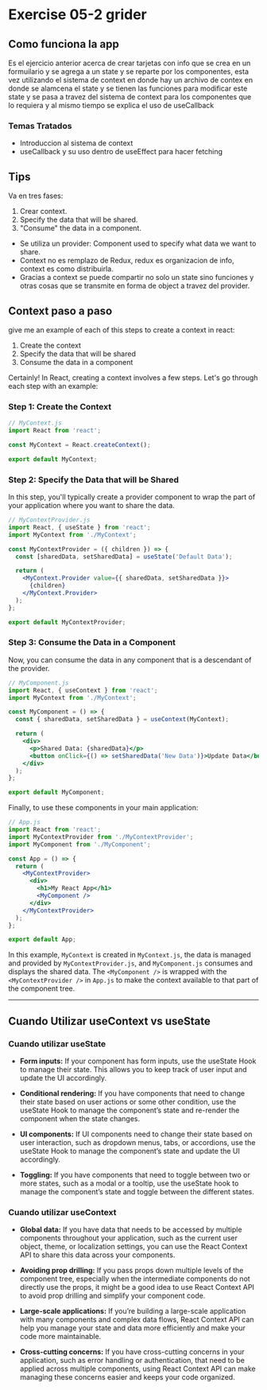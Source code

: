 # Exercise 05-2 grider

## Como funciona la app

Es el ejercicio anterior acerca de crear tarjetas con info que se crea en un formuilario y se agrega a un state y se reparte por los componentes, esta vez utilizando el sistema de context en donde hay un archivo de contex en donde se alamcena el state y se tienen las funciones para modificar este state y se pasa a travez del sistema de context para los componentes que lo requiera y al mismo tiempo se explica el uso de useCallback

### Temas Tratados

- Introduccion al sistema de context
- useCallback y su uso dentro de useEffect para hacer fetching

## Tips

Va en tres fases:

1. Crear context.
2. Specify the data that will be shared.
3. "Consume" the data in a component.

- Se utiliza un provider: Component used to specify what data we want to share.
- Context no es remplazo de Redux, redux es organizacion de info, context es como distribuirla.
- Gracias a context se puede compartir no solo un state sino funciones y otras cosas que se transmite en forma de object a travez del provider.

## Context paso a paso

give me an example of each of this steps to create a context in react:

1. Create the context
2. Specify the data that will be shared
3. Consume the data in a component

Certainly! In React, creating a context involves a few steps. Let's go through each step with an example:

### Step 1: Create the Context

```jsx
// MyContext.js
import React from 'react';

const MyContext = React.createContext();

export default MyContext;
```

### Step 2: Specify the Data that will be Shared

In this step, you'll typically create a provider component to wrap the part of your application where you want to share the data.

```jsx
// MyContextProvider.js
import React, { useState } from 'react';
import MyContext from './MyContext';

const MyContextProvider = ({ children }) => {
  const [sharedData, setSharedData] = useState('Default Data');

  return (
    <MyContext.Provider value={{ sharedData, setSharedData }}>
      {children}
    </MyContext.Provider>
  );
};

export default MyContextProvider;
```

### Step 3: Consume the Data in a Component

Now, you can consume the data in any component that is a descendant of the provider.

```jsx
// MyComponent.js
import React, { useContext } from 'react';
import MyContext from './MyContext';

const MyComponent = () => {
  const { sharedData, setSharedData } = useContext(MyContext);

  return (
    <div>
      <p>Shared Data: {sharedData}</p>
      <button onClick={() => setSharedData('New Data')}>Update Data</button>
    </div>
  );
};

export default MyComponent;
```

Finally, to use these components in your main application:

```jsx
// App.js
import React from 'react';
import MyContextProvider from './MyContextProvider';
import MyComponent from './MyComponent';

const App = () => {
  return (
    <MyContextProvider>
      <div>
        <h1>My React App</h1>
        <MyComponent />
      </div>
    </MyContextProvider>
  );
};

export default App;
```

In this example, `MyContext` is created in `MyContext.js`, the data is managed and provided by `MyContextProvider.js`, and `MyComponent.js` consumes and displays the shared data. The `<MyComponent />` is wrapped with the `<MyContextProvider />` in `App.js` to make the context available to that part of the component tree.

***

## Cuando Utilizar useContext vs useState

### Cuando utilizar useState

- **Form inputs:** If your component has form inputs, use the useState Hook to manage their state. This allows you to keep track of user input and update the UI accordingly.

- **Conditional rendering:** If you have components that need to change their state based on user actions or some other condition, use the useState Hook to manage the component’s state and re-render the component when the state changes.

- **UI components:** If UI components need to change their state based on user interaction, such as dropdown menus, tabs, or accordions, use the useState Hook to manage the component’s state and update the UI accordingly.

- **Toggling:** If you have components that need to toggle between two or more states, such as a modal or a tooltip, use the useState hook to manage the component’s state and toggle between the different states.

### Cuando utilizar useContext

- **Global data:** If you have data that needs to be accessed by multiple components throughout your application, such as the current user object, theme, or localization settings, you can use the React Context API to share this data across your components.

- **Avoiding prop drilling:** If you pass props down multiple levels of the component tree, especially when the intermediate components do not directly use the props, it might be a good idea to use React Context API to avoid prop drilling and simplify your component code.

- **Large-scale applications:** If you’re building a large-scale application with many components and complex data flows, React Context API can help you manage your state and data more efficiently and make your code more maintainable.

- **Cross-cutting concerns:** If you have cross-cutting concerns in your application, such as error handling or authentication, that need to be applied across multiple components, using React Context API can make managing these concerns easier and keeps your code organized.
